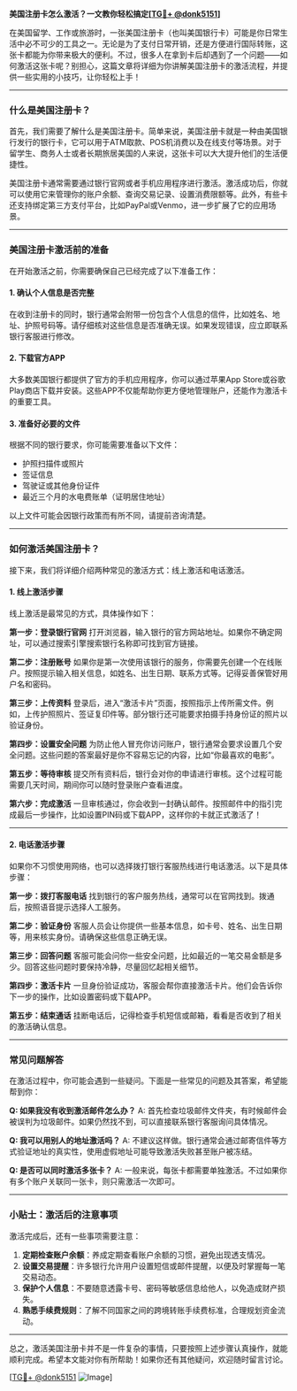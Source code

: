 **美国注册卡怎么激活？一文教你轻松搞定[[TG💪+ @donk5151](https://t.me/s/donk5151)]**

在美国留学、工作或旅游时，一张美国注册卡（也叫美国银行卡）可能是你日常生活中必不可少的工具之一。无论是为了支付日常开销，还是方便进行国际转账，这张卡都能为你带来极大的便利。不过，很多人在拿到卡后却遇到了一个问题——如何激活这张卡呢？别担心，这篇文章将详细为你讲解美国注册卡的激活流程，并提供一些实用的小技巧，让你轻松上手！

---

### 什么是美国注册卡？

首先，我们需要了解什么是美国注册卡。简单来说，美国注册卡就是一种由美国银行发行的银行卡，它可以用于ATM取款、POS机消费以及在线支付等场景。对于留学生、商务人士或者长期旅居美国的人来说，这张卡可以大大提升他们的生活便捷性。

美国注册卡通常需要通过银行官网或者手机应用程序进行激活。激活成功后，你就可以使用它来管理你的账户余额、查询交易记录、设置消费限额等。此外，有些卡还支持绑定第三方支付平台，比如PayPal或Venmo，进一步扩展了它的应用场景。

---

### 美国注册卡激活前的准备

在开始激活之前，你需要确保自己已经完成了以下准备工作：

#### 1. 确认个人信息是否完整
在收到注册卡的同时，银行通常会附带一份包含个人信息的信件，比如姓名、地址、护照号码等。请仔细核对这些信息是否准确无误。如果发现错误，应立即联系银行客服进行修改。

#### 2. 下载官方APP
大多数美国银行都提供了官方的手机应用程序，你可以通过苹果App Store或谷歌Play商店下载并安装。这些APP不仅能帮助你更方便地管理账户，还能作为激活卡的重要工具。

#### 3. 准备好必要的文件
根据不同的银行要求，你可能需要准备以下文件：
- 护照扫描件或照片
- 签证信息
- 驾驶证或其他身份证件
- 最近三个月的水电费账单（证明居住地址）

以上文件可能会因银行政策而有所不同，请提前咨询清楚。

---

### 如何激活美国注册卡？

接下来，我们将详细介绍两种常见的激活方式：线上激活和电话激活。

#### 1. 线上激活步骤
线上激活是最常见的方式，具体操作如下：

**第一步：登录银行官网**
打开浏览器，输入银行的官方网站地址。如果你不确定网址，可以通过搜索引擎搜索银行名称即可找到官方链接。

**第二步：注册账号**
如果你是第一次使用该银行的服务，你需要先创建一个在线账户。按照提示输入相关信息，如姓名、出生日期、联系方式等。记得妥善保管好用户名和密码。

**第三步：上传资料**
登录后，进入“激活卡片”页面，按照指示上传所需文件。例如，上传护照照片、签证复印件等。部分银行还可能要求拍摄手持身份证的照片以验证身份。

**第四步：设置安全问题**
为防止他人冒充你访问账户，银行通常会要求设置几个安全问题。这些问题的答案最好是你不容易忘记的内容，比如“你最喜欢的电影”。

**第五步：等待审核**
提交所有资料后，银行会对你的申请进行审核。这个过程可能需要几天时间，期间你可以随时登录账户查看进度。

**第六步：完成激活**
一旦审核通过，你会收到一封确认邮件。按照邮件中的指引完成最后一步操作，比如设置PIN码或下载APP，这样你的卡就正式激活了！

---

#### 2. 电话激活步骤
如果你不习惯使用网络，也可以选择拨打银行客服热线进行电话激活。以下是具体步骤：

**第一步：拨打客服电话**
找到银行的客户服务热线，通常可以在官网找到。拨通后，按照语音提示选择人工服务。

**第二步：验证身份**
客服人员会让你提供一些基本信息，如卡号、姓名、出生日期等，用来核实身份。请确保这些信息正确无误。

**第三步：回答问题**
客服可能会问你一些安全问题，比如最近的一笔交易金额是多少。回答这些问题时要保持冷静，尽量回忆起相关细节。

**第四步：激活卡片**
一旦身份验证成功，客服会帮你直接激活卡片。他们会告诉你下一步的操作，比如设置密码或下载APP。

**第五步：结束通话**
挂断电话后，记得检查手机短信或邮箱，看看是否收到了相关的激活确认信息。

---

### 常见问题解答

在激活过程中，你可能会遇到一些疑问。下面是一些常见的问题及其答案，希望能帮到你：

**Q: 如果我没有收到激活邮件怎么办？**
A: 首先检查垃圾邮件文件夹，有时候邮件会被误判为垃圾邮件。如果仍然找不到，可以直接联系银行客服询问具体情况。

**Q: 我可以用别人的地址激活吗？**
A: 不建议这样做。银行通常会通过邮寄信件等方式验证地址的真实性，使用虚假地址可能导致激活失败甚至账户被冻结。

**Q: 是否可以同时激活多张卡？**
A: 一般来说，每张卡都需要单独激活。不过如果你有多个账户关联同一张卡，则只需激活一次即可。

---

### 小贴士：激活后的注意事项

激活完成后，还有一些事项需要注意：

1. **定期检查账户余额**：养成定期查看账户余额的习惯，避免出现透支情况。
2. **设置交易提醒**：许多银行允许用户设置短信或邮件提醒，以便及时掌握每一笔交易动态。
3. **保护个人信息**：不要随意透露卡号、密码等敏感信息给他人，以免造成财产损失。
4. **熟悉手续费规则**：了解不同国家之间的跨境转账手续费标准，合理规划资金流动。

---

总之，激活美国注册卡并不是一件复杂的事情，只要按照上述步骤认真操作，就能顺利完成。希望本文能对你有所帮助！如果你还有其他疑问，欢迎随时留言讨论。

[[TG💪+ @donk5151](https://t.me/s/donk5151) ![Image](https://i.postimg.cc/rwNCRYN7/Snipaste-2025-04-30-17-27-05.png)]